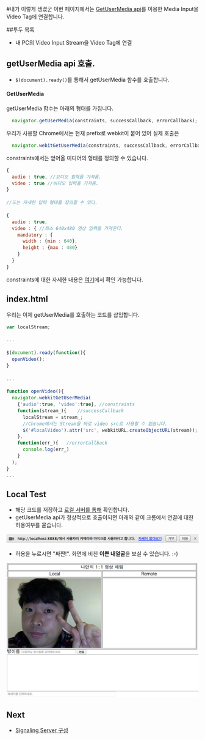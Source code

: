 #내가 이렇게 생겼군
이번 페이지에서는 [GetUserMedia api](http://www.w3.org/TR/mediacapture-streams/)를 이용한 Media Input을 Video Tag에 연결합니다.

##투두 목록
- 내 PC의 Video Input Stream을 Video Tag에 연결

## getUserMedia api 호출.
- ```$(document).ready()```를 통해서 getUserMedia 함수를 호출합니다.

#### GetUserMedia
getUserMedia 함수는 아래의 형태를 가집니다.
```javascript
  navigator.getUserMedia(constraints, successCallback, errorCallback);
```

우리가 사용할 Chrome에서는 현재 prefix로 webkit이 붙어 있어 실제 호출은
```javascript
  navigator.webitGetUserMedia(constraints, successCallback, errorCallback);
```

constraints에서는 얻어올 미디어의 형태를 정의할 수 있습니다.
```javascript
{
  audio : true, //오디오 입력을 가져옴.
  video : true //비디오 입력을 가져옴.
}

//또는 자세한 입력 형태를 정의할 수 있다.

{
  audio : true,
  video : { //최소 640x480 영상 입력을 가져온다.
    mandatory : {
      width : {min : 640},
      height : {max : 480}
    }
  }
}
```
constraints에 대한 자세한 내용은 [여기](http://www.w3.org/TR/mediacapture-streams/#idl-def-MediaStreamConstraints)에서 확인 가능합니다.

## index.html

우리는 이제 getUserMedia를 호출하는 코드를 삽입합니다.

``` javascript
var localStream;

...

$(document).ready(function(){
  openVideo();
}

...

function openVideo(){
  navigator.webkitGetUserMedia(
    {'audio':true, 'video':true}, //constraints
    function(stream_){    //successCallback
      localStream = stream_;
      //Chrome에서는 Stream을 바로 video src로 사용할 수 없습니다.
      $('#localVideo').attr('src', webkitURL.createObjectURL(stream));  
    },
    function(err_){   //errorCallback
      console.log(err_)
    }
  );
}
...
```

## Local Test
- 해당 코드를 저장하고 [로컬 서버를 통해](SETUP_THE_PLAYGROUND.md#local) 확인합니다.
- getUserMedia api가 정상적으로 호출이되면 아래와 같이 크롬에서 연결에 대한 허용여부를 묻습니다.

<img src="imgs/allow.png">

- 허용을 누르시면 "짜짠!". 화면에 비친 **이쁜 내얼굴**을 보실 수 있습니다. :-)

<img src="imgs/getUserMedia.png">

## Next
- [Signaling Server 구성](SIGNALING.md)
